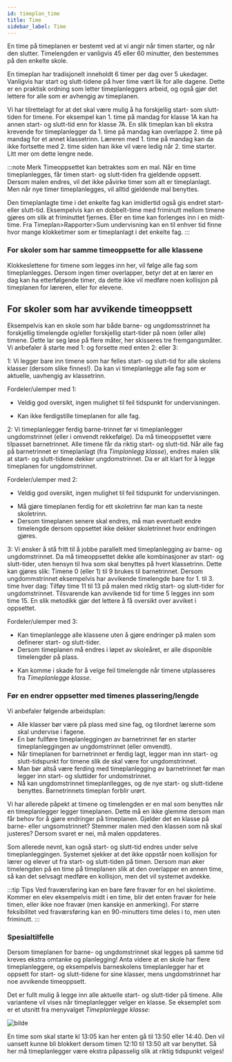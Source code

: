 ```yaml
---
id: timeplan_time
title: Time
sidebar_label: Time
---
```


En time på timeplanen er bestemt ved at vi angir når timen starter, og når den slutter. Timelengden er vanligvis 45 eller 60 minutter, den bestemmes på den enkelte skole.

En timeplan har tradisjonelt inneholdt 6 timer per dag over 5 ukedager. Vanligvis har start og slutt-tidene på hver time vært lik for alle dagene. Dette er en praktisk ordning som letter timeplanleggers arbeid, og også gjør det lettere for alle som er avhengig av timeplanen.

Vi har tilrettelagt for at det skal være mulig å ha forskjellig start- som slutt-tiden for timene. For eksempel kan 1. time på mandag for klasse 1A kan ha annen start- og slutt-tid enn for klasse 7A. En slik timeplan kan bli ekstra krevende for timeplanlegger da 1. time på mandag  kan overlappe 2. time på mandag for et annet klassetrinn. Læreren med 1. time på mandag kan da ikke fortsette med 2. time siden han ikke vil være ledig når 2. time starter. Litt mer om dette lengre nede.

:::note Merk
Timeoppsettet kan betraktes som en mal. Når en time timeplanlegges, får timen start- og slutt-tiden fra gjeldende oppsett. Dersom malen endres, vil det ikke påvirke timer som alt er timeplanlagt. Men når nye timer timeplanlegges, vil alltid gjeldende mal benyttes. 

Den timeplanlagte time i det enkelte fag kan imidlertid også gis endret start- eller slutt-tid. Eksempelvis kan en dobbelt-time med friminutt mellom timene gjøres om slik at friminuttet fjernes. Eller en time kan forlenges inn i en midt-time. Fra Timeplan>Rapporter>Sum undervisning kan en til enhver tid finne hvor mange klokketimer som er timeplanlagt i det enkelte fag.
:::

### For skoler som har samme timeoppsette for alle klassene
Klokkeslettene for timene som legges inn her, vil følge alle fag som timeplanlegges. Dersom ingen timer overlapper, betyr det at en lærer en dag kan ha etterfølgende timer, da dette ikke vil medføre noen kollisjon på timeplanen for læreren, eller for elevene.

## For skoler som har avvikende timeoppsett
Eksempelvis kan en skole som har både barne- og ungdomsstrinnet ha forskjellig timelengde og/eller forskjellig start-tider på noen (eller alle) timene. Dette lar seg løse på flere måter, her skisseres tre fremgangsmåter. Vi anbefaler å starte med 1: og forsette med enten 2: eller 3:

1: Vi legger bare inn timene som har felles start- og slutt-tid for alle skolens klasser (dersom slike finnes!).
Da kan vi timeplanlegge alle fag som er aktuelle, uavhengig av klassetrinn.

Fordeler/ulemper med 1: 
+ Veldig god oversikt, ingen mulighet til feil tidspunkt for undervisningen.
- Kan ikke ferdigstille timeplanen for alle fag.

2: Vi timeplanlegger ferdig barne-trinnet før vi timeplanlegger ungdomstrinnet (eller i omvendt rekkefølge).
Da må timeoppsettet være tilpasset barnetrinnet. Alle timene får da riktig start- og slutt-tid.
Når alle fag på barnetrinnet er timeplanlagt (fra _Timplanlegg klasse_), endres malen slik at start- og slutt-tidene dekker  ungdomstrinnet. Da er alt klart for å legge timeplanen for ungdomstrinnet.

Fordeler/ulemper med 2: 
+ Veldig god oversikt, ingen mulighet til feil tidspunkt for undervisningen.
- Må gjøre timeplanen ferdig for ett skoletrinn før man kan ta neste skoletrinn.
- Dersom timeplanen senere skal endres, må man eventuelt endre timelengde dersom oppsettet ikke dekker skoletrinnet hvor endringen gjøres.

3: Vi ønsker å stå fritt til å jobbe parallelt med timeplanlegging av barne- og ungdomstrinnet.
Da må timeoppsettet dekke alle kombinasjoner av start- og slutt-tider, uten hensyn til hva som skal benyttes på hvert klassetrinn. Dette kan gjøres slik:
Timene 0 (eller 1) til 9 brukes til barnetrinnet. Dersom ungdommstrinnet eksempelvis har avvikende timelengde bare for 1. til 3. time hver dag: Tilføy time 11 til 13 på malen med riktig start- og slutt-tider for ungdomstrinnet. Tilsvarende kan avvikende tid for time 5 legges inn som time 15. En slik metodikk gjør det lettere å få oversikt over avviket i oppsettet.

Fordeler/ulemper med 3: 
+ Kan timeplanlegge alle klassene uten å gjøre endringer på malen som definerer start- og slutt-tider.
+ Dersom timeplanen må endres i løpet av skoleåret, er alle disponible timelengder på plass.
- Kan komme i skade for å velge feil timelengde når timene utplasseres fra _Timeplanlegge klasse_.




### Før en endrer oppsetter med timenes plassering/lengde
Vi anbefaler følgende arbeidsplan:
- Alle klasser bør være på plass med sine fag, og tilordnet lærerne som skal undervise i fagene.
- En bør fullføre timeplanleggingen av barnetrinnet før en starter timeplanleggingen av ungdomstrinnet (eller omvendt).
- Når timeplanen for barnetrinnet er ferdig lagt, legger man inn start- og slutt-tidspunkt for timene slik de skal være for ungdomstrinnet.
- Man bør altså være ferding med timeplanlegging av barnetrinnet før man legger inn start- og sluttider for undomstrinnet.
- Nå kan ungdomstrinnet timeplanllegges, og de nye start- og slutt-tidene benyttes. Barnetrinnets timeplan forblir urørt.

Vi har allerede påpekt at timene og timelengden er en mal som benyttes når en timeplanlegger legger timeplanen. Dette må en ikke glemme dersom man får behov for å gjøre endringer på timeplanen. Gjelder det en klasse på barne- eller ungsomstrinnet? Stemmer malen med den klassen som nå skal justeres? Dersom svaret er nei, må malen oppdateres.

Som allerede nevnt, kan også start- og slutt-tid endres under selve timeplanleggingen. Systemet sjekker at det ikke oppstår noen kollisjon for lærer og elever ut fra start- og slutt-tiden på timen. Dersom man øker timelengden på en time på timeplanen slik at den overlapper en annen time, så kan det selvsagt medføre en kollisjon, men det vil systemet avdekke.

:::tip Tips
Ved fraværsføring kan en bare føre fravær for en hel skoletime. Kommer en elev eksempelvis midt i en time, blir det enten fravær for hele timen, eller ikke noe fravær (men kanskje en anmerking). For større feksibilitet ved fraværsføring kan en 90-minutters time deles i to, men uten friminutt. 
:::

### Spesialtilfelle
Dersom timeplanen for barne- og ungdomstrinnet skal legges på samme tid kreves ekstra omtanke og planlegging!
Anta videre at en skole har flere timeplanleggere, og eksempelvis barneskolens timeplanlegger har et oppsett for start- og slutt-tidene for sine klasser, mens ungdomstrinnet har noe avvikende timeoppsett. 

Det er fullt mulig å legge inn alle aktuelle start- og slutt-tider på timene. Alle variantene vil vises når timeplanlegger velger en klasse. Se eksemplet som er et utsnitt fra menyvalget _Timeplanlegge klasse_:

![bilde](https://user-images.githubusercontent.com/80097133/123789398-65aada80-d8dd-11eb-9179-e27caca49684.png)

En time som skal starte kl 13:05 kan her enten gå til 13:50 eller 14:40. Den vil uansett kunne bli blokkert dersom timen 12:10 til 13:50 alt var benyttet. Så her må timeplanlegger være ekstra påpasselig slik at riktig tidspunkt velges!




